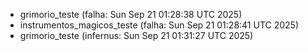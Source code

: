 
- grimorio_teste (falha: Sun Sep 21 01:28:38 UTC 2025)
- instrumentos_magicos_teste (falha: Sun Sep 21 01:28:41 UTC 2025)
- grimorio_teste (infernus: Sun Sep 21 01:31:27 UTC 2025)
